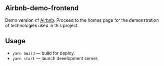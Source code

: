 ## Airbnb-demo-frontend

Demo version of [Airbnb](https://airbnb.com). Proceed to the homes page for the demonstration of technologies used in this project.

## Usage

- `yarn build` — build for deploy.
- `yarn start` — launch development server.
